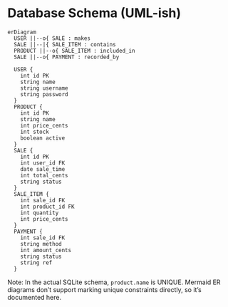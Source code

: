 # Database Schema (UML-ish)

```mermaid
erDiagram
  USER ||--o{ SALE : makes
  SALE ||--|{ SALE_ITEM : contains
  PRODUCT ||--o{ SALE_ITEM : included_in
  SALE ||--o{ PAYMENT : recorded_by

  USER {
    int id PK
    string name
    string username
    string password
  }
  PRODUCT {
    int id PK
    string name
    int price_cents
    int stock
    boolean active
  }
  SALE {
    int id PK
    int user_id FK
    date sale_time
    int total_cents
    string status
  }
  SALE_ITEM {
    int sale_id FK
    int product_id FK
    int quantity
    int price_cents
  }
  PAYMENT {
    int sale_id FK
    string method
    int amount_cents
    string status
    string ref
  }
```

Note: In the actual SQLite schema, `product.name` is UNIQUE. Mermaid ER diagrams don’t support marking unique constraints directly, so it’s documented here.
